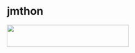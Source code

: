 # jmthon

<p align="left"><a href="https://heroku.com/deploy?template=https://github.com/Jmton_AR/roz"> <img src="https://img.shields.io/badge/Deploy%20To%20Heroku-purple?style=for-the-badge&logo=heroku" width="320" height="58.45"/></a></p>
